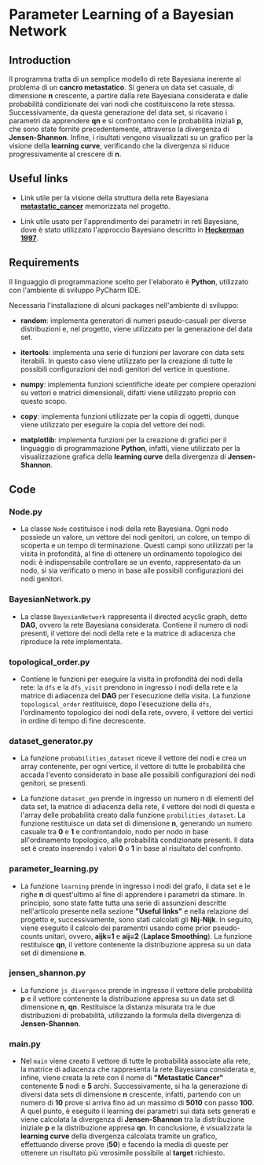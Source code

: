 # Parameter Learning of a Bayesian Network


## Introduction

Il programma tratta di un semplice modello di rete Bayesiana inerente al problema di un **cancro metastatico**. Si genera un data set casuale, di dimensione **n** crescente, a partire dalla rete Bayesiana considerata e dalle probabilità condizionate dei vari nodi che costituiscono la rete stessa. Successivamente, da questa generazione del data set, si ricavano i parametri da apprendere **qn** e si confrontano con le probabilità iniziali **p**, che sono state fornite precedentemente, attraverso la divergenza di **Jensen-Shannon**. Infine, i risultati vengono visualizzati su un grafico per la visione della **learning curve**, verificando che la divergenza si riduce progressivamente al crescere di **n**.


## Useful links

* Link utile per la visione della struttura della rete Bayesiana [**metastatic_cancer**](https://github.com/luigi25/EsameAI/blob/master/Project%20AI/Metastatic%20Cancer/metastic_cancer.bn) memorizzata nel progetto.

* Link utile usato per l'apprendimento dei parametri in reti Bayesiane, dove è stato utilizzato l'approccio Bayesiano descritto in [**Heckerman 1997**](http://machinelearning102.pbworks.com/f/Tutorial-BayesianNetworks.pdf).


## Requirements

Il linguaggio di programmazione scelto per l'elaborato è **Python**, utilizzato con l'ambiente di sviluppo PyCharm IDE.

Necessaria l'installazione di alcuni packages nell'ambiente di sviluppo:

* **random**: implementa generatori di numeri pseudo-casuali per diverse distribuzioni e, nel progetto, viene utilizzato per la generazione del data set.
        
* **itertools**: implementa una serie di funzioni per lavorare con data sets iterabili. In questo caso viene utilizzato per la creazione di tutte le possibili configurazioni dei nodi genitori del vertice in questione.
        
* **numpy**: implementa funzioni scientifiche ideate per compiere operazioni su vettori e matrici dimensionali, difatti viene utilizzato proprio con questo scopo.
        
* **copy**: implementa funzioni utilizzate per la copia di oggetti, dunque viene utilizzato per eseguire la copia del vettore dei nodi.
        
* **matplotlib**: implementa funzioni per la creazione di grafici per il linguaggio di programmazione **Python**, infatti, viene utilizzato per la visualizzazione grafica della **learning curve** della divergenza di **Jensen-Shannon**.


## Code

### Node.py
        
* La classe `Node` costituisce i nodi della rete Bayesiana. Ogni nodo possiede un valore, un vettore dei nodi genitori, un colore, un tempo di scoperta e un tempo di terminazione. Questi campi sono utilizzati per la visita in profondità, al fine di ottenere un ordinamento topologico dei nodi: è indispensabile controllare se un evento, rappresentato da un nodo, si sia verificato o meno in base alle possibili configurazioni dei nodi genitori.

### BayesianNetwork.py

* La classe `BayesianNetwork` rappresenta il directed acyclic graph, detto **DAG**, ovvero la rete Bayesiana considerata. Contiene il numero di nodi presenti, il vettore dei nodi della rete e la matrice di adiacenza che riproduce la rete implementata.

### topological_order.py

* Contiene le funzioni per eseguire la visita in profondità dei nodi della rete: la `dfs` e la `dfs_visit` prendono in ingresso i nodi della rete e la matrice di adiacenza del **DAG** per l'esecuzione della visita. La funzione `topological_order` restituisce, dopo l'esecuzione della `dfs`, l'ordinamento topologico dei nodi della rete, ovvero, il vettore dei vertici in ordine di tempo di fine decrescente.
        
### dataset_generator.py

* La funzione `probabilities_dataset` riceve il vettore dei nodi e crea un array contenente, per ogni vertice, il vettore di tutte le probabilità che accada l'evento considerato in base alle possibili configurazioni dei nodi genitori, se presenti.
       
* La funzione `dataset_gen` prende in ingresso un numero n di elementi del data set, la matrice di adiacenza della rete, il vettore dei nodi di questa e l'array delle probabilità creato dalla funzione `probilities_dataset`. La funzione restituisce un data set di dimensione **n**, generando un numero casuale tra **0** e **1** e confrontandolo, nodo per nodo in base all'ordinamento topologico, alle probabilità condizionate presenti. Il data set è creato inserendo i valori **0** o **1** in base al risultato del confronto.
       
### parameter_learning.py

* La funzione `learning` prende in ingresso i nodi del grafo, il data set e le righe **n** di quest'ultimo al fine di apprendere i parametri da stimare. In principio, sono state fatte tutta una serie di assunzioni descritte nell'articolo presente nella sezione **"Useful links"** e nella relazione del progetto e, successivamente, sono stati calcolati gli **Nij**-**Nijk**. In seguito, viene eseguito il calcolo dei paramentri usando come prior pseudo-counts unitari, ovvero, **aijk=1** e **aij=2** (**Laplace Smoothing**). La funzione restituisce **qn**, il vettore contenente la distribuzione appresa su un data set di dimensione **n**.
        
### jensen_shannon.py
        
* La funzione `js_divergence` prende in ingresso il vettore delle probabilità **p** e il vettore contenente la distribuzione appresa su un data set di dimensione **n**, **qn**. Restituisce la distanza misurata tra le due distribuzioni di probabilità, utilizzando la formula della divergenza di **Jensen-Shannon**.
        
### main.py

* Nel `main` viene creato il vettore di tutte le probabilità associate alla rete, la matrice di adiacenza che rappresenta la rete Bayesiana considerata e, infine, viene creata la rete con il nome di **"Metastatic Cancer"** contenente **5** nodi e **5** archi. Successivamente, si ha la generazione di diversi data sets di dimensione **n** crescente, infatti, partendo con un numero di **10** prove si arriva fino ad un massimo di **5010** con passo **100**. A quel punto, è eseguito il learning dei parametri sui data sets generati e viene calcolata la divergenza di **Jensen-Shannon** tra la distribuzione iniziale **p** e la distribuzione appresa **qn**. In conclusione, è visualizzata la **learning curve** della divergenza calcolata tramite un grafico, effettuando diverse prove (**50**) e facendo la media di queste per ottenere un risultato più verosimile possibile al **target** richiesto.
